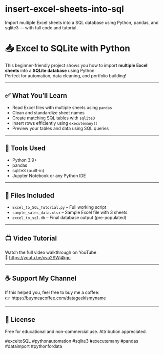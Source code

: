 # insert-excel-sheets-into-sql
Import multiple Excel sheets into a SQL database using Python, pandas, and sqlite3 — with full code and tutorial.

# 📥 Excel to SQLite with Python

This beginner-friendly project shows you how to import **multiple Excel sheets** into a **SQLite database** using Python.  
Perfect for automation, data cleaning, and portfolio building!

---

## ✅ What You’ll Learn

- Read Excel files with multiple sheets using `pandas`
- Clean and standardize sheet names
- Create matching SQL tables with `sqlite3`
- Insert rows efficiently using `executemany()`
- Preview your tables and data using SQL queries

---

## 🔧 Tools Used

- Python 3.9+
- pandas
- sqlite3 (built-in)
- Jupyter Notebook or any Python IDE

---

## 📂 Files Included

- `Excel_to_SQL_Tutorial.py` – Full working script
- `sample_sales_data.xlsx` – Sample Excel file with 3 sheets
- `excel_to_sql.db` – Final database output (pre-populated)

---

## 📺 Video Tutorial

Watch the full video walkthrough on YouTube:  
🎥 https://youtu.be/xva2SWj4kgc

---

## ☕ Support My Channel

If this helped you, feel free to buy me a coffee:  
👉 https://buymeacoffee.com/datageekismyname

---

## 📌 License

Free for educational and non-commercial use. Attribution appreciated.

#exceltoSQL #pythonautomation #sqlite3 #executemany #pandas #dataimport #pythonfordata
